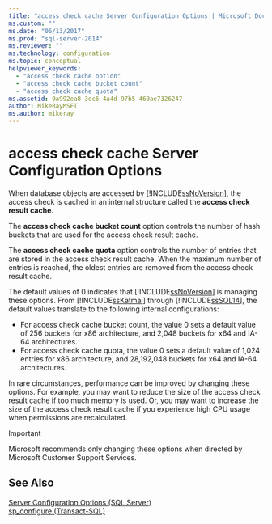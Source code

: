 ```yaml
---
title: "access check cache Server Configuration Options | Microsoft Docs"
ms.custom: ""
ms.date: "06/13/2017"
ms.prod: "sql-server-2014"
ms.reviewer: ""
ms.technology: configuration
ms.topic: conceptual
helpviewer_keywords: 
  - "access check cache option"
  - "access check cache bucket count"
  - "access check cache quota"
ms.assetid: 0a992ea8-3ec6-4a4d-97b5-460ae7326247
author: MikeRayMSFT
ms.author: mikeray
---
```

# access check cache Server Configuration Options
When database objects are accessed by [!INCLUDE[ssNoVersion](../../includes/ssnoversion-md.md)], the access check is cached in an internal structure called the **access check result cache**. 
  
The **access check cache bucket count** option controls the number of hash buckets that are used for the access check result cache. 

The **access check cache quota** option controls the number of entries that are stored in the access check result cache. When the maximum number of entries is reached, the oldest entries are removed from the access check result cache.
  
The default values of 0 indicates that [!INCLUDE[ssNoVersion](../../includes/ssnoversion-md.md)] is managing these options. From [!INCLUDE[ssKatmai](../../includes/ssKatmai-md.md)] through [!INCLUDE[ssSQL14](../../includes/sssql14-md.md)], the default values translate to the following internal configurations:
-   For access check cache bucket count, the value 0 sets a default value of 256 buckets for x86 architecture, and 2,048 buckets for x64 and IA-64 architectures.
-   For access check cache quota, the value 0 sets a default value of 1,024 entries for x86 architecture, and 28,192,048 buckets for x64 and IA-64 architectures.

In rare circumstances, performance can be improved by changing these options. For example, you may want to reduce the size of the access check result cache if too much memory is used. Or, you may want to increase the size of the access check result cache if you experience high CPU usage when permissions are recalculated.

> [!IMPORTANT]
> Microsoft recommends only changing these options when directed by Microsoft Customer Support Services.
  
## See Also  
 [Server Configuration Options &#40;SQL Server&#41;](server-configuration-options-sql-server.md)   
 [sp_configure &#40;Transact-SQL&#41;](/sql/relational-databases/system-stored-procedures/sp-configure-transact-sql)  
  
  
